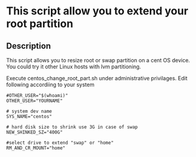 # This script allow you to extend your root partition

## Description
This script allows you to resize root or swap partition on a cent OS device. You could try it other Linux hosts with  lvm partitioning.

Execute centos_change_root_part.sh under administrative privilages.
Edit following accordiing to your system
```
#OTHER_USER="$(whoami)"
OTHER_USER="YOURNAME"

# system dev name
SYS_NAME="centos"

# hard disk size to shrink use 3G in case of swap
NEW_SHINKED_SZ="400G"

#select drive to extend "swap" or "home"
RM_AND_CR_MOUNT="home"
```
